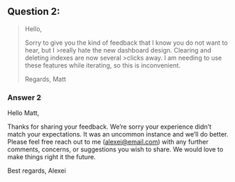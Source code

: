 ##  Question 2: 
>Hello,
> 
>Sorry to give you the kind of feedback that I know you do not want to hear, but I >really hate the new dashboard design. Clearing and deleting indexes are now several >clicks away. I am needing to use these features while iterating, so this is inconvenient.
> 
>Regards, Matt

### Answer 2

Hello Matt,

Thanks for sharing your feedback. We’re sorry your experience didn’t match your expectations. It was an uncommon instance and we’ll do better. Please feel free reach out to me (alexei@email.com) with any further comments, concerns, or suggestions you wish to share. We would love to make things right it the future.

Best regards,
Alexei
